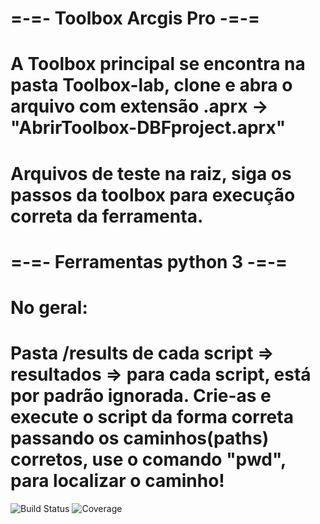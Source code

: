 # =-=- Toolbox Arcgis Pro -=-=
# A Toolbox principal se encontra na pasta Toolbox-lab, clone e abra o arquivo com extensão .aprx -> "AbrirToolbox-DBFproject.aprx"
# Arquivos de teste na raiz, siga os passos da toolbox para execução correta da ferramenta.
# 
#  =-=- Ferramentas python 3 -=-=
#
# No geral:
#
# Pasta /results de cada script => resultados =>  para cada script, está por padrão ignorada. Crie-as e execute o script da forma correta passando os caminhos(paths) corretos, use o comando "pwd", para localizar o caminho!
![Build Status](https://img.shields.io/github/actions/workflow/status/wkndavid/translations-esri-arcgis-files/python-package.yml?branch=main)
![Coverage](https://img.shields.io/codecov/c/github/wkndavid/translations-esri-arcgis-files?branch=main) 
